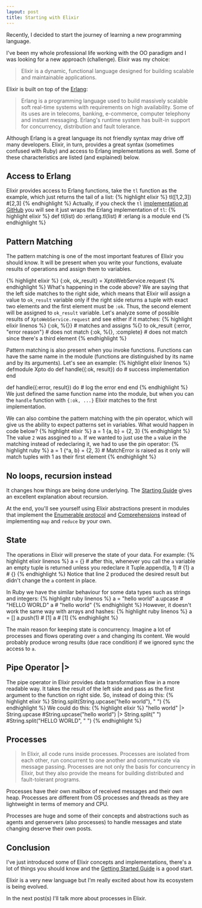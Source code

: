 ```yaml
---
layout: post
title: Starting with Elixir
---
```

Recently, I decided to start the journey of learning a new programming language.

I've been my whole professional life working with the OO paradigm and I was looking for a new approach (challenge). Elixir was my choice:

<blockquote>Elixir is a dynamic, functional language designed for building scalable and maintainable applications.</blockquote>

Elixir is built on top of the [Erlang](https://www.erlang.org/):

<blockquote>Erlang is a programming language used to build massively scalable soft real-time systems with requirements on high availability. Some of its uses are in telecoms, banking, e-commerce, computer telephony and instant messaging. Erlang's runtime system has built-in support for concurrency, distribution and fault tolerance.</blockquote>

Although Erlang is a great language its not friendly syntax may drive off many developers.
Elixir, in turn, provides a great syntax (sometimes confused with Ruby) and access to Erlang implementations as well. Some of these characteristics are listed (and explained) below.

## Access to Erlang
Elixir provides access to Erlang functions, take the `tl` function as the example, which just returns the tail of a list:
{% highlight elixir %}
tl([1,2,3]) #[2,3]
{% endhighlight %}
Actually, if you check the `tl` [implementation at GitHub](https://github.com/elixir-lang/elixir/blob/v1.0.5/lib/elixir/lib/kernel.ex#L715-L717) you will see it just wraps the Erlang implementation of `tl`:
{% highlight elixir %}
def tl(list) do
  :erlang.tl(list) # :erlang is a module
end
{% endhighlight %}

## Pattern Matching
The pattern matching is one of the most important features of Elixir you should know. It will be present when you write your functions, evaluate results of operations and assign them to variables.

{% highlight elixir %}
{:ok, ok_result} = XptoWebService.request
{% endhighlight %}
What's happening in the code above? We are saying that the left side matches to the right side, which means that Elixir will assign a value to `ok_result` variable only if the right side returns a tuple with exact two elements and the first element must be `:ok`. Thus, the second element will be assigned to `ok_result` variable. Let's analyze some of possible results of `XptoWebService.request` and see either if it matches:
{% highlight elixir linenos %}
{:ok, %{}} # matches and assigns %{} to ok_result
{:error, "error reason"} # does not match
{:ok, %{}, :complete} # does not match since there's a third element
{% endhighlight %}

Pattern matching is also present when you invoke functions. Functions can have the same name in the module (functions are distinguished by its name and by its arguments). Let's see an example:
{% highlight elixir linenos %}
defmodule Xpto do
  def handle({:ok, result}) do
    # success implementation
  end

  def handle({:error, result}) do
    # log the error
  end
end
{% endhighlight %}
We just defined the same function name into the module, but when you can the `handle` function with `{:ok, ...}` Elixir matches to the first implementation.

We can also combine the pattern matching with the pin operator, which will give us the ability to expect patterns set in variables.
What would happen in code below?
{% highlight elixir %}
a = 1
{a, b} = {2, 3}
{% endhighlight %}
The value `2` was assgined to `a`. If we wanted to just use the `a` value in the matching instead of redeclaring it, we had to use the pin operator:
{% highlight ruby %}
a = 1
{^a, b} = {2, 3} # MatchError is raised as it only will match tuples with 1 as their first element
{% endhighlight %}

## No loops, recursion instead
It changes how things are being done underlying. The [Starting Guide](http://elixir-lang.org/getting-started/recursion.html) gives an excellent explanation about recursion.

At the end, you'll see yourself using Elixir abstractions present in modules that implement the [Enumerable protocol](http://elixir-lang.org/docs/v1.0/elixir/Enumerable.html) and [Comprehensions](http://elixir-lang.org/getting-started/comprehensions.html) instead of implementing `map` and `reduce` by your own.

## State
The operations in Elixir will preserve the state of your data. For example:
{% highlight elixir linenos %}
a = {} # after this, whenever you call the `a` variable an empty tuple is returned unless you redeclare it
Tuple.append(a, 1) # {1}
a # {}
{% endhighlight %}
Notice that line 2 produced the desired result but didn't change the `a` content in place.

In Ruby we have the similar behaviour for some data types such as strings and integers:
{% highlight ruby linenos %}
a = "hello world"
a.upcase # "HELLO WORLD"
a # "hello world"
{% endhighlight %}
However, it doesn't work the same way with arrays and hashes:
{% highlight ruby linenos %}
a = []
a.push(1) # [1]
a # [1]
{% endhighlight %}

The main reason for keeping state is concurrency. Imagine a lot of processes and flows operating over `a` and changing its content. We would probably produce wrong results (due race condition) if we ignored sync the access to `a`.

## Pipe Operator |>
The pipe operator in Elixir provides data transformation flow in a more readable way. It takes the result of the left side and pass as the first argument to the function on right side.
So, instead of doing this:
{% highlight elixir %}
String.split(String.upcase("hello world"), " ")
{% endhighlight %}
We could do this:
{% highlight elixir %}
"hello world"
  |> String.upcase #String.upcase("hello world")
  |> String.split(" ") #String.split("HELLO WORLD", " ")
{% endhighlight %}

## Processes
<blockquote>In Elixir, all code runs inside processes. Processes are isolated from each other, run concurrent to one another and communicate via message passing. Processes are not only the basis for concurrency in Elixir, but they also provide the means for building distributed and fault-tolerant programs.</blockquote>

Processes have their own mailbox of received messages and their own heap. Processes are different from OS processes and threads as they are lightweight in terms of memory and CPU.

Processes are huge and some of their concepts and abstractions such as agents and genservers (also processes) to handle messages and state changing deserve their own posts.

## Conclusion
I've just introduced some of Elixir concepts and implementations, there's a lot of things you should know and the [Getting Started Guide](http://elixir-lang.org/getting-started) is a good start.

Elixir is a very new language but I'm really excited about how its ecosystem is being evolved.

In the next post(s) I'll talk more about processes in Elixir.
